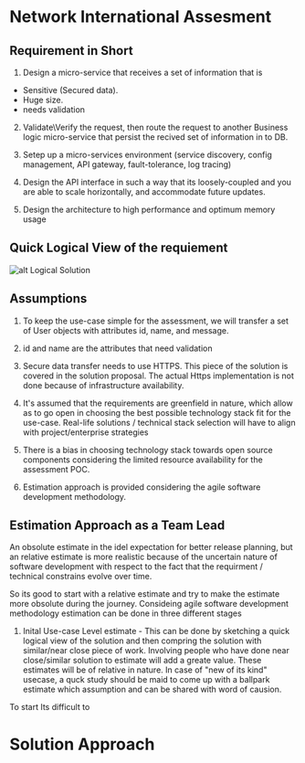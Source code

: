 # Network International Assesment

## Requirement in Short 

1) Design a micro-service that receives a set of information that is 
  - Sensitive (Secured data).
  - Huge size.
  - needs validation
  
2) Validate\Verify the request, then route the request to another Business logic micro-service that persist the recived set of information in to DB. 

3) Setep up a micro-services environment (service discovery, config management, API gateway, fault-tolerance, log tracing)

4) Design the API interface in such a way that its loosely-coupled and you are able to scale horizontally, and accommodate future updates.

5) Design the architecture to high performance and optimum memory usage


## Quick Logical View of the requiement

![alt Logical Solution](https://i.ibb.co/52JM7q1/Screen-Shot-2019-09-17-at-9-18-17-PM.png)

## Assumptions 

1) To keep the use-case simple for the assessment, we will transfer a set of User objects with attributes id, name, and message.

2) id and name are the attributes that need validation 

3) Secure data transfer needs to use HTTPS. This piece of the solution is covered in the solution proposal. The actual Https implementation is not done because of infrastructure availability.

4) It's assumed that the requirements are greenfield in nature, which allow as to go open in choosing the best possible technology stack fit for the use-case. Real-life solutions / technical stack selection will have to align with project/enterprise strategies

5) There is a bias in choosing technology stack towards open source components considering the limited resource availability for the assessment POC.

6) Estimation approach is provided considering the agile software development methodology.  

## Estimation Approach as a Team Lead 

An obsolute estimate in the idel expectation for better release planning, but an relative estimate is more realistic because of the uncertain nature of software development with respect to the fact that the requirment / technical constrains evolve over time. 

So its good to start with a relative estimate and try to make the estimate more obsolute during the journey. Consideing agile software development methodology estimation can be done in three different stages

1) Inital Use-case Level estimate - This can be done by sketching a quick logical view of the solution and then compring the solution with similar/near close piece of work. Involving people who have done near close/similar solution to estimate will add a greate value. These estimates will be of relative in nature. In case of "new of its kind" usecase, a quck study should be maid to come up with a ballpark estimate which assumption and can be shared with word of causion. 




To start 
Its difficult to 


# Solution Approach





